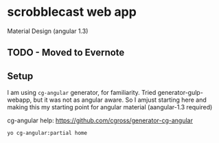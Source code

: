 # scrobblecast web app

Material Design (angular 1.3)

## TODO - Moved to Evernote

## Setup

I am using `cg-angular` generator, for familiarity. Tried generator-gulp-webapp, but it was not as angular aware. So I amjust starting here and making this my starting point for angular material (aangular-1.3 required)

cg-angular help: https://github.com/cgross/generator-cg-angular

    yo cg-angular:partial home


